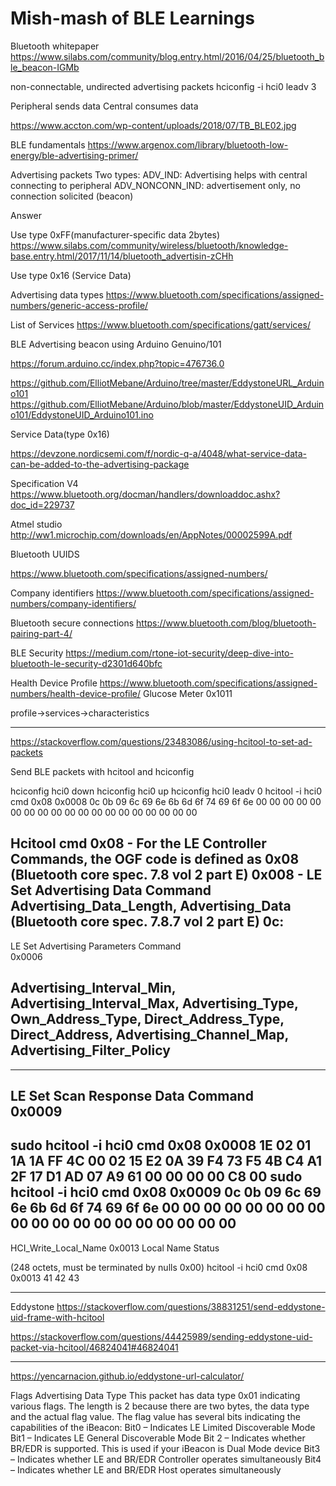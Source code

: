 # Mish-mash of BLE Learnings

Bluetooth whitepaper
https://www.silabs.com/community/blog.entry.html/2016/04/25/bluetooth_ble_beacon-IGMb


non-connectable, undirected advertising packets
hciconfig -i hci0 leadv 3

Peripheral sends data
Central consumes data

https://www.accton.com/wp-content/uploads/2018/07/TB_BLE02.jpg

BLE fundamentals
https://www.argenox.com/library/bluetooth-low-energy/ble-advertising-primer/

Advertising packets
Two types:
ADV_IND: Advertising helps with central connecting to peripheral
ADV_NONCONN_IND: advertisement only, no connection solicited (beacon)




Answer

Use type 0xFF(manufacturer-specific data 2bytes)
https://www.silabs.com/community/wireless/bluetooth/knowledge-base.entry.html/2017/11/14/bluetooth_advertisin-zCHh

Use type 0x16 (Service Data)


Advertising data types
https://www.bluetooth.com/specifications/assigned-numbers/generic-access-profile/

List of Services
https://www.bluetooth.com/specifications/gatt/services/

BLE Advertising beacon using Arduino Genuino/101

https://forum.arduino.cc/index.php?topic=476736.0

https://github.com/ElliotMebane/Arduino/tree/master/EddystoneURL_Arduino101
https://github.com/ElliotMebane/Arduino/blob/master/EddystoneUID_Arduino101/EddystoneUID_Arduino101.ino

Service Data(type 0x16)

https://devzone.nordicsemi.com/f/nordic-q-a/4048/what-service-data-can-be-added-to-the-advertising-package

Specification V4
https://www.bluetooth.org/docman/handlers/downloaddoc.ashx?doc_id=229737




Atmel studio
http://ww1.microchip.com/downloads/en/AppNotes/00002599A.pdf


Bluetooth UUIDS

https://www.bluetooth.com/specifications/assigned-numbers/

Company identifiers
https://www.bluetooth.com/specifications/assigned-numbers/company-identifiers/

Bluetooth secure connections
https://www.bluetooth.com/blog/bluetooth-pairing-part-4/

BLE Security
https://medium.com/rtone-iot-security/deep-dive-into-bluetooth-le-security-d2301d640bfc

 
Health Device Profile
https://www.bluetooth.com/specifications/assigned-numbers/health-device-profile/
Glucose Meter
0x1011


profile->services->characteristics

-----------------------------------------------------------------

https://stackoverflow.com/questions/23483086/using-hcitool-to-set-ad-packets

Send BLE packets with hcitool and hciconfig




hciconfig hci0 down 
hciconfig hci0 up
hciconfig hci0 leadv 0
hcitool -i hci0 cmd 0x08 0x0008 0c 0b 09 6c 69 6e 6b 6d 6f 74 69 6f 6e 00 00 00 00 00 00 00 00 00 00 00 00 00 00 00 00 00 00 00

Hcitool cmd <ogf> <ocf>
0x08 - For the LE Controller Commands, the OGF code is defined as 0x08  
(Bluetooth core spec. 7.8 vol 2 part E)
0x008 - LE Set Advertising Data Command  
Advertising_Data_Length, Advertising_Data
(Bluetooth core spec. 7.8.7 vol 2 part E)
0c:
-----------------
LE Set Advertising Parameters Command  
0x0006

Advertising_Interval_Min,
Advertising_Interval_Max,
Advertising_Type,
Own_Address_Type,
Direct_Address_Type,
Direct_Address,
Advertising_Channel_Map,
Advertising_Filter_Policy
-----------------

----------------
LE Set Scan Response Data Command  
0x0009
----------------

sudo hcitool -i hci0 cmd 0x08 0x0008 1E 02 01 1A 1A FF 4C 00 02 15 E2 0A 39 F4 73 F5 4B C4 A1 2F 17 D1 AD 07 A9 61 00 00 00 00 C8 00 
sudo hcitool -i hci0 cmd 0x08 0x0009 0c 0b 09 6c 69 6e 6b 6d 6f 74 69 6f 6e 00 00 00 00 00 00 00 00 00 00 00 00 00 00 00 00 00 00 00
------------------------------------------------


HCI_Write_Local_Name
0x0013
Local Name
Status

(248 octets, must be terminated by nulls 0x00)
hcitool -i hci0 cmd 0x08 0x0013 41 42 43

--------------
Eddystone
https://stackoverflow.com/questions/38831251/send-eddystone-uid-frame-with-hcitool

https://stackoverflow.com/questions/44425989/sending-eddystone-uid-packet-via-hcitool/46824041#46824041

-------------
https://yencarnacion.github.io/eddystone-url-calculator/


Flags Advertising Data Type
This packet has data type 0x01 indicating various flags. The length is 2 because there are two bytes, the data type and the actual flag value. The flag value has several bits indicating the capabilities of the iBeacon:
Bit0 – Indicates LE Limited Discoverable Mode
Bit1 – Indicates LE General Discoverable Mode
Bit 2 – Indicates whether BR/EDR is supported. This is used if your iBeacon is Dual Mode device
Bit3 – Indicates whether LE and BR/EDR Controller operates simultaneously
Bit4 – Indicates whether LE and BR/EDR Host operates simultaneously






